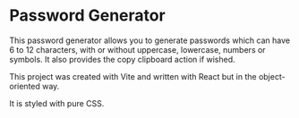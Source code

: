 # Password Generator

This password generator allows you to generate passwords which can have 6 to 12 characters, with or without uppercase, lowercase, numbers or symbols. It also provides the copy clipboard action if wished.

This project was created with Vite and written with React but in the object-oriented way.

It is styled with pure CSS.

